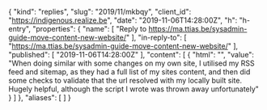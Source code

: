 {
  "kind": "replies",
  "slug": "2019/11/mkbqy",
  "client_id": "https://indigenous.realize.be",
  "date": "2019-11-06T14:28:00Z",
  "h": "h-entry",
  "properties": {
    "name": [
      "Reply to  https://ma.ttias.be/sysadmin-guide-move-content-new-website/"
    ],
    "in-reply-to": [
      "https://ma.ttias.be/sysadmin-guide-move-content-new-website/"
    ],
    "published": [
      "2019-11-06T14:28:00Z"
    ],
    "content": [
      {
        "html": "",
        "value": "When doing similar with some changes on my own site, I utilised my RSS feed and sitemap, as they had a full list of my sites content, and then did some checks to validate that the url resolved with my locally built site. Hugely helpful, although the script I wrote was thrown away unfortunately"
      }
    ]
  },
  "aliases": [
  ]
}
